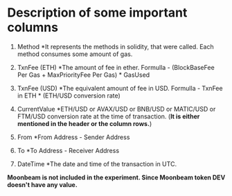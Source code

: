 # Description of some important columns

1. Method
*It represents the methods in solidity, that were called. Each method consumes some amount of gas.

2. TxnFee (ETH)
*The amount of fee in ether. Formulla - (BlockBaseFee Per Gas + MaxPriorityFee Per Gas) * GasUsed

3. TxnFee (USD)
*The equivalent amount of fee in USD. Formulla - TxnFee in ETH * (ETH/USD conversion rate)

4. CurrentValue
*ETH/USD or AVAX/USD or BNB/USD or MATIC/USD or FTM/USD conversion rate at the time of transaction. (**It is either mentioned in the header or the column rows.**)

5. From
*From Address - Sender Address

6. To
*To Address - Receiver Address

7. DateTime
*The date and time of the transaction in UTC.

**Moonbeam is not included in the experiment. Since Moonbeam token DEV doesn't have any value.**

